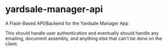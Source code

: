 # yardsale-manager-api
A Flask-Based API/Backend for the Yardsale Manager App

This should handle user authentication and eventually should handle any emailing, document assembly, and anything else that can't be done on the client.